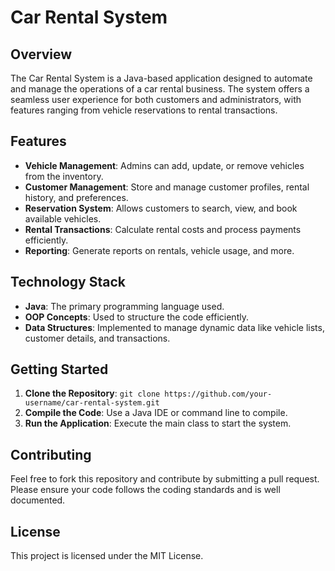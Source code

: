 # Car Rental System

## Overview
The Car Rental System is a Java-based application designed to automate and manage the operations of a car rental business. The system offers a seamless user experience for both customers and administrators, with features ranging from vehicle reservations to rental transactions.

## Features
- **Vehicle Management**: Admins can add, update, or remove vehicles from the inventory.
- **Customer Management**: Store and manage customer profiles, rental history, and preferences.
- **Reservation System**: Allows customers to search, view, and book available vehicles.
- **Rental Transactions**: Calculate rental costs and process payments efficiently.
- **Reporting**: Generate reports on rentals, vehicle usage, and more.

## Technology Stack
- **Java**: The primary programming language used.
- **OOP Concepts**: Used to structure the code efficiently.
- **Data Structures**: Implemented to manage dynamic data like vehicle lists, customer details, and transactions.

## Getting Started
1. **Clone the Repository**: `git clone https://github.com/your-username/car-rental-system.git`
2. **Compile the Code**: Use a Java IDE or command line to compile.
3. **Run the Application**: Execute the main class to start the system.

## Contributing
Feel free to fork this repository and contribute by submitting a pull request. Please ensure your code follows the coding standards and is well documented.

## License
This project is licensed under the MIT License.

